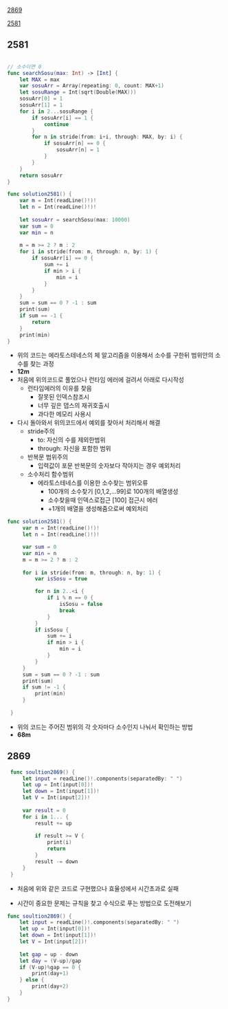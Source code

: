 [2869](#2869)

[2581](#2581)





## 2581

``` swift

// 소수이면 0
func searchSosu(max: Int) -> [Int] {
    let MAX = max
    var sosuArr = Array(repeating: 0, count: MAX+1)
    let sosuRange = Int(sqrt(Double(MAX)))
    sosuArr[0] = 1
    sosuArr[1] = 1
    for i in 2...sosuRange {
        if sosuArr[i] == 1 {
            continue
        }
        for n in stride(from: i+i, through: MAX, by: i) {
            if sosuArr[n] == 0 {
                sosuArr[n] = 1
            }
        }
    }
    return sosuArr
}

func solution2581() {
    var m = Int(readLine()!)!
    let n = Int(readLine()!)!
    
    let sosuArr = searchSosu(max: 10000)
    var sum = 0
    var min = n
    
    m = m >= 2 ? m : 2
    for i in stride(from: m, through: n, by: 1) {
        if sosuArr[i] == 0 {
            sum += i
            if min > i {
                min = i
            }
        }
    }
    sum = sum == 0 ? -1 : sum
    print(sum)
    if sum == -1 {
        return
    }
    print(min)
}
```

* 위의 코드는 에라토스테네스의 체 알고리즘을 이용해서 소수를 구한뒤 범위안의 소수를 찾는 과정
* **12m**
* 처음에 위의코드로 풀었으나 런타임 에러에 걸려서 아래로 다시작성
  * 런타임에러의 이유를 찾음
    * 잘못된 인덱스참조시
    * 너무 깊은 뎁스의 재귀호출시
    * 과다한 메모리 사용시
* 다시 돌아와서 위의코드에서 예외를 찾아서 처리해서 해결
  * stride주의
    * to: 자신의 수를 제외한범위
    * through: 자신을 포함한 범위
  * 반복문 범위주의
    *  입력값이 포문 반복문의 숫자보다 작아지는 경우 예외처리
  * 소수처리 함수범위
    * 에라토스테네스를 이용한 소수찾는 범위오류
      * 100개의 소수찾기 [0,1,2,...99]로 100개의 배열생성
      * 소수찾을때 인덱스로접근 [100] 접근시 에러
      * +1개의 배열을 생성해줌으로써 예외처리



``` swift
func solution2581() {
     var m = Int(readLine()!)!
     let n = Int(readLine()!)!

     var sum = 0
     var min = n
     m = m >= 2 ? m : 2
     
     for i in stride(from: m, through: n, by: 1) {
         var isSosu = true

         for n in 2..<i {
             if i % n == 0 {
                 isSosu = false
                 break
             }
         }
         if isSosu {
             sum += i
             if min > i {
                 min = i
             }
         }
     }
     sum = sum == 0 ? -1 : sum
     print(sum)
     if sum != -1 {
         print(min)
     }
     
 }
```

* 위의 코드는 주어진 범위의 각 숫자마다 소수인지 나눠서 확인하는 방법
* **68m**





## 2869

``` swift
 func soultion2869() {
     let input = readLine()!.components(separatedBy: " ")
     let up = Int(input[0])!
     let down = Int(input[1])!
     let V = Int(input[2])!
     
     var result = 0
     for i in 1... {
         result += up
         
         if result >= V {
             print(i)
             return
         }
         result -= down
     }
 }
```

* 처음에 위와 같은 코드로 구현했으나 효율성에서 시간초과로 실패

* 시간이 중요한 문제는 규칙을 찾고 수식으로 푸는 방법으로 도전해보기

``` swift
func soultion2869() {
    let input = readLine()!.components(separatedBy: " ")
    let up = Int(input[0])!
    let down = Int(input[1])!
    let V = Int(input[2])!
    
    let gap = up - down
    let day = (V-up)/gap
    if (V-up)%gap == 0 {
        print(day+1)
    } else {
        print(day+2)
    }   
}
```




